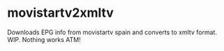 movistartv2xmltv
================

Downloads EPG info from movistartv spain and converts to xmltv format.
WIP. Nothing works ATM!
